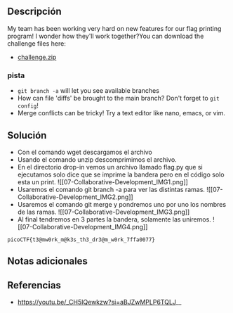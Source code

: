 
## Descripción 

My team has been working very hard on new features for our flag printing program! I wonder how they'll work together?You can download the challenge files here:

- [challenge.zip](https://artifacts.picoctf.net/c_titan/70/challenge.zip)
### pista

- `git branch -a` will let you see available branches
- How can file 'diffs' be brought to the main branch? Don't forget to `git config`!
- Merge conflicts can be tricky! Try a text editor like nano, emacs, or vim.

## Solución

- Con el comando wget descargamos el archivo
- Usando el comando unzip descomprimimos el archivo.
- En el directorio drop-in vemos un archivo llamado flag.py que si ejecutamos solo dice que se imprime la bandera pero en el código solo esta un print.
![[07-Collaborative-Development_IMG1.png]]
- Usaremos el comando git branch -a para ver las distintas ramas.
![[07-Collaborative-Development_IMG2.png]]
- Usaremos el comando git merge y pondremos uno por uno los nombres de las ramas.
![[07-Collaborative-Development_IMG3.png]]
- Al final tendremos en 3 partes la bandera, solamente las uniremos.
![[07-Collaborative-Development_IMG4.png]]



```
picoCTF{t3@mw0rk_m@k3s_th3_dr3@m_w0rk_7ffa0077}
```

## Notas adicionales


## Referencias

- https://youtu.be/_CH5IQewkzw?si=aBJZwMPLP6TQLJ__